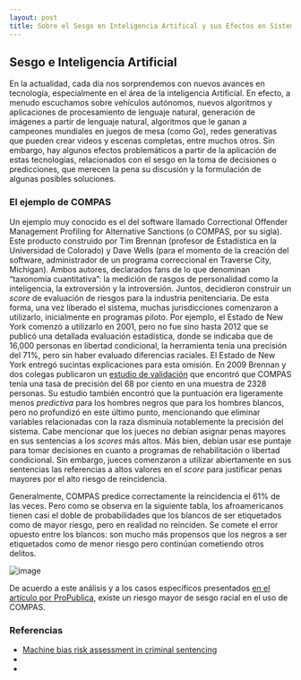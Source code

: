```yaml
---
layout: post
title: Sobre el Sesgo en Inteligencia Artifical y sus Efectos en Sistemas de Recomendación 
---
```


## Sesgo e Inteligencia Artificial
En la actualidad, cada día nos sorprendemos con nuevos avances en tecnología, especialmente en el área de la inteligencia Artificial. En efecto, a menudo escuchamos sobre vehículos autónomos, nuevos algoritmos y aplicaciones de procesamiento de lenguaje natural, generación de imágenes a partir de lenguaje natural, algoritmos que le ganan a campeones mundiales en juegos de mesa (como Go), redes generativas que pueden crear videos y escenas completas, entre muchos otros.
Sin embargo, hay algunos efectos problemáticos a partir de la aplicación de estas tecnologías, relacionados con el sesgo en la toma de decisiones o predicciones, que merecen la pena su discusión y la formulación de algunas posibles soluciones. 

### El ejemplo de COMPAS
Un ejemplo muy conocido es el del software llamado Correctional Offender Management Profiling for Alternative Sanctions (o COMPAS, por su sigla). Este producto construido por Tim Brennan (profesor de Estadística en la Universidad de Colorado) y Dave Wells (para el momento de la creación del software, administrador de un programa correccional en Traverse City, Michigan). Ambos autores, declarados fans de lo que denominan “taxonomía cuantitativa”: la medición de rasgos de personalidad como la inteligencia, la extroversión y la introversión. Juntos, decidieron construir un *score* de evaluación de riesgos para la industria penitenciaria. De esta forma, una vez liberado el sistema, muchas jurisdicciones comenzaron a utilizarlo, inicialmente en programas piloto. Por ejemplo, el Estado de New York comenzó a utilizarlo en 2001, pero no fue sino hasta 2012 que se publicó una detallada evaluación estadística, donde se indicaba que de 16,000 personas en libertad condicional, la herramienta tenía una precisión del 71%, pero sin haber evaluado diferencias raciales. El Estado de New York entregó sucintas explicaciones para esta omisión.
En 2009 Brennan y dos colegas publicaron un [estudio de validación](http://www.northpointeinc.com/files/publications/Criminal-Justice-Behavior-COMPAS.pdf) que encontró que COMPAS tenía una tasa de precisión del 68 por ciento en una muestra de 2328 personas. Su estudio también encontró que la puntuación era ligeramente menos *predictiva* para los hombres negros que para los hombres blancos, pero no profundizó en este último punto, mencionando que eliminar variables relacionadas con la raza disminuía notablemente la precisión del sistema.
Cabe mencionar que los jueces no debían asignar penas mayores en sus sentencias a los *scores* más altos. Más bien, debían usar ese puntaje para tomar decisiones en cuanto a programas de rehabilitación o libertad condicional. Sin embargo, jueces comenzaron a utilizar abiertamente en sus sentencias las referencias a altos valores en el *score* para justificar penas mayores por el alto riesgo de reincidencia.

Generalmente, COMPAS predice correctamente la reincidencia el 61% de las veces. Pero como se observa en la siguiente tabla, los afroamericanos tienen casi el doble de probabilidades que los blancos de ser etiquetados como de mayor riesgo, pero en realidad no reinciden. Se comete el error opuesto entre los blancos: son mucho más propensos que los negros a ser etiquetados como de menor riesgo pero continúan cometiendo otros delitos.

![image](https://user-images.githubusercontent.com/84675120/205516791-c4954d0d-f954-4b3c-8053-e5d79a25fbf3.png)

De acuerdo a este análisis y a los casos específicos presentados [en el artículo por ProPublica](https://www.propublica.org/article/machine-bias-risk-assessments-in-criminal-sentencing), existe un riesgo mayor de sesgo racial en el uso de COMPAS.

### Referencias

 - [Machine bias risk assessment in criminal sentencing](https://www.propublica.org/article/machine-bias-risk-assessments-in-criminal-sentencing)
 - 
 - 
